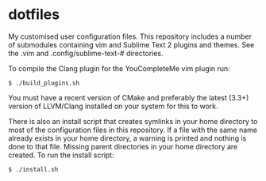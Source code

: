 dotfiles
========

My customised user configuration files. This repository includes a number of
submodules containing vim and Sublime Text 2 plugins and themes. See the .vim
and .config/sublime-text-# directories.

To compile the Clang plugin for the YouCompleteMe vim plugin run:

    $ ./build_plugins.sh
    
You must have a recent version of CMake and preferably the latest (3.3+)
version of LLVM/Clang installed on your system for this to work.

There is also an install script that creates symlinks in your home directory to
most of the configuration files in this repository. If a file with the same
name already exists in your home directory, a warning is printed and nothing is
done to that file. Missing parent directories in your home directory are
created. To run the install script:

    $ ./install.sh

